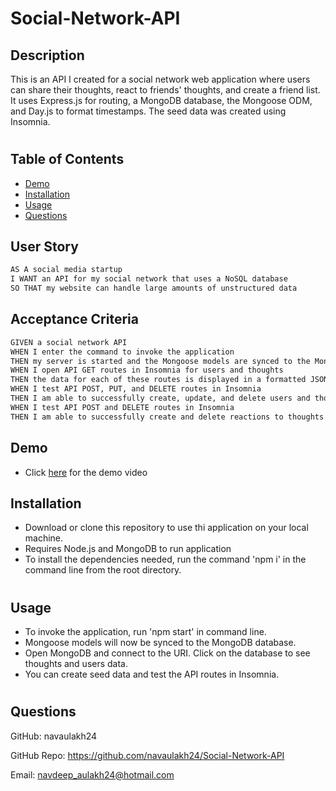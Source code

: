 # Social-Network-API

## Description
This is an API I created for a social network web application where users can share their thoughts, react to friends' thoughts, and create a friend list. It uses Express.js for routing, a MongoDB database, the Mongoose ODM, and Day.js to format timestamps. The seed data was created using Insomnia.
#

## Table of Contents
* [Demo](#demo)
* [Installation](#installation)
* [Usage](#usage)
* [Questions](#questions)

## User Story

```md
AS A social media startup
I WANT an API for my social network that uses a NoSQL database
SO THAT my website can handle large amounts of unstructured data
```

## Acceptance Criteria

```md
GIVEN a social network API
WHEN I enter the command to invoke the application
THEN my server is started and the Mongoose models are synced to the MongoDB database
WHEN I open API GET routes in Insomnia for users and thoughts
THEN the data for each of these routes is displayed in a formatted JSON
WHEN I test API POST, PUT, and DELETE routes in Insomnia
THEN I am able to successfully create, update, and delete users and thoughts in my database
WHEN I test API POST and DELETE routes in Insomnia
THEN I am able to successfully create and delete reactions to thoughts and add and remove friends to a user’s friend list
```

## Demo
- Click [here](https://drive.google.com/file/d/1yxDgOI8n5hCE4Wnp1w3ICG7I9VmUE7sS/view) for the demo video

## Installation
- Download or clone this repository to use thi application on your local machine.
- Requires Node.js and MongoDB to run application
- To install the dependencies needed, run the command 'npm i' in the command line from the root directory.
#

## Usage
- To invoke the application, run 'npm start' in command line.
- Mongoose models will now be synced to the MongoDB database.
- Open MongoDB and connect to the URI. Click on the database to see thoughts and users data.
- You can create seed data and test the API routes in Insomnia.
#
## Questions
GitHub: navaulakh24

GitHub Repo: https://github.com/navaulakh24/Social-Network-API

Email: navdeep_aulakh24@hotmail.com
